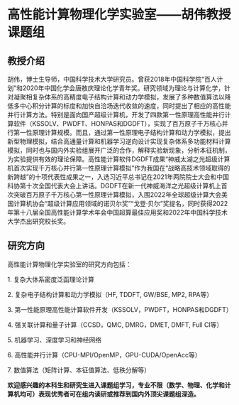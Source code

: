 # 高性能计算物理化学实验室——胡伟教授课题组

## 教授介绍

胡伟，博士生导师，中国科学技术大学研究员。曾获2018年中国科学院“百人计划”和2020年中国化学会唐敖庆理论化学青年奖。研究领域为理论与计算化学，针对凝聚相复杂体系的高精度电子结构计算和动力学模拟，发展了多种数值算法以降低多中心积分计算的标度和加快自洽场迭代收敛的速度，同时提出了相应的高性能并行计算方法。特别是面向国产超级计算机，开发了四款第一性原理高性能并行计算软件（KSSOLV、PWDFT、HONPAS和DGDFT），实现了百万原子千万核心并行第一性原理计算规模。而且，通过第一性原理电子结构计算和动力学模拟，提出新型物理模拟，结合高通量计算和机器学习逆向设计实现复杂体系多功能材料计算模拟，同时也与国内外实验组展开广泛的合作，解释实验新现象，分析本征机制，为实验提供有效的理论保障。高性能计算软件DGDFT成果“神威太湖之光超级计算机首次实现千万核心并行第一性原理计算模拟”作为我国在“战略高技术领域取得的新跨越”的十项代表性成果之一，入选习近平总书记在2021年两院院士大会和中国科协第十次全国代表大会上讲话。DGDFT在新一代神威海洋之光超级计算机上首次突破百万原子千万核心第一性原理计算模拟，入围2022年全球超级计算大会美国计算机协会“超级计算应用领域的诺贝尔奖”“戈登·贝尔”奖提名，同时获得2022年第十八届全国高性能计算学术年会中国超算最佳应用奖和2022年中国科学技术大学杰出研究校长奖。

## 研究方向

高性能计算物理化学实验室的研究方向包括：

1\. 复杂大体系密度泛函理论计算

2\. 复杂电子结构计算和动力学模拟（HF, TDDFT, GW/BSE, MP2, RPA等）

3\. 第一性能原理高性能计算软件开发（KSSOLV，PWDFT，HONPAS和DGDFT）

4\. 强关联计算和量子计算（CCSD，QMC, DMRG，DMET, DMFT, Full CI等）

5\. 机器学习、深度学习和神经网络

6\. 高性能并行计算（CPU-MPI/OpenMP，GPU-CUDA/OpenAcc等）

7\. 数值算法（矩阵计算、本征值算法、低秩分解等）



**欢迎感兴趣的本科生和研究生进入课题组学习，专业不限（数学、物理、化学和计算机均可）表现优秀者可在组内读研或推荐到国内外顶尖课题组深造。**

